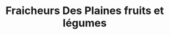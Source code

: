---
title: "Fraicheurs Des Plaines fruits et légumes"
url: /st-benoit/fraicheurs-des-plaines-fruits-et-legumes/
shop: Gemüse & Obst
---